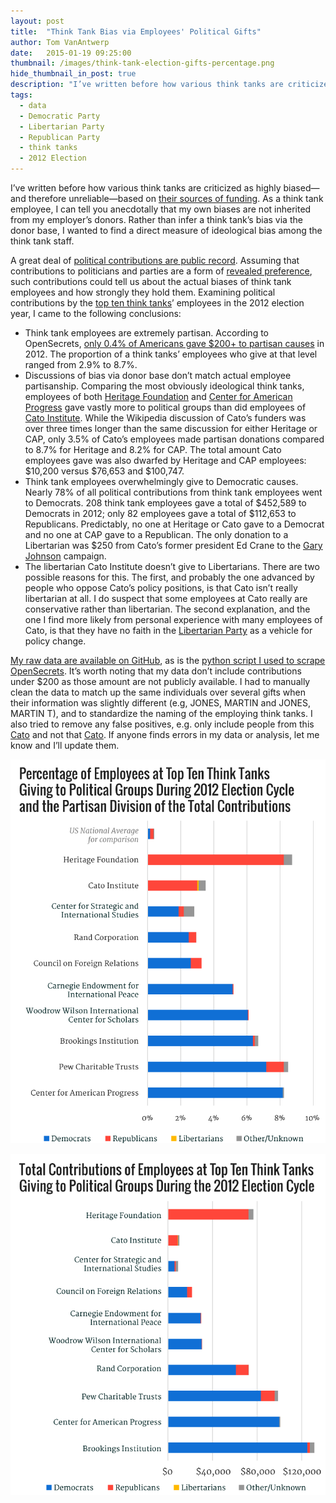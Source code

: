 ```yaml
---
layout: post
title:  "Think Tank Bias via Employees' Political Gifts"
author: Tom VanAntwerp
date:   2015-01-19 09:25:00
thumbnail: /images/think-tank-election-gifts-percentage.png
hide_thumbnail_in_post: true
description: "I’ve written before how various think tanks are criticized as highly biased—and therefore unreliable—based on their sources of funding. As a think tank employee, I can tell you anecdotally that my own biases are not inherited from my employer’s donors. Rather than infer a think tank’s bias via the donor base, I wanted to find a direct measure of ideological bias among the think tank staff."
tags:
  - data
  - Democratic Party
  - Libertarian Party
  - Republican Party
  - think tanks
  - 2012 Election
---
```


I’ve written before how various think tanks are criticized as highly biased—and therefore unreliable—based on [their sources of funding](http://tomvanantwerp.com/think-tank-funding-guilt-association/). As a think tank employee, I can tell you anecdotally that my own biases are not inherited from my employer’s donors. Rather than infer a think tank’s bias via the donor base, I wanted to find a direct measure of ideological bias among the think tank staff.

A great deal of [political contributions are public record](http://www.opensecrets.org/). Assuming that contributions to politicians and parties are a form of [revealed preference](http://en.wikipedia.org/wiki/Revealed_preference), such contributions could tell us about the actual biases of think tank employees and how strongly they hold them. Examining political contributions by the [top ten think tanks](http://gotothinktank.com/dev1/wp-content/uploads/2014/01/GoToReport2013.pdf)’ employees in the 2012 election year, I came to the following conclusions:

* Think tank employees are extremely partisan. According to OpenSecrets, [only 0.4% of Americans gave $200+ to partisan causes](https://www.opensecrets.org/bigpicture/DonorDemographics.php) in 2012. The proportion of a think tanks’ employees who give at that level ranged from 2.9% to 8.7%.
* Discussions of bias via donor base don’t match actual employee partisanship. Comparing the most obviously ideological think tanks, employees of both [Heritage Foundation](http://www.heritage.org/) and [Center for American Progress](https://www.americanprogress.org/) gave vastly more to political groups than did employees of [Cato Institute](http://www.cato.org/). While the Wikipedia discussion of Cato’s funders was over three times longer than the same discussion for either Heritage or CAP, only 3.5% of Cato’s employees made partisan donations compared to 8.7% for Heritage and 8.2% for CAP. The total amount Cato employees gave was also dwarfed by Heritage and CAP employees: $10,200 versus $76,653 and $100,747.
* Think tank employees overwhelmingly give to Democratic causes. Nearly 78% of all political contributions from think tank employees went to Democrats. 208 think tank employees gave a total of  $452,589 to Democrats in 2012; only 82 employees gave a total of $112,653 to Republicans. Predictably, no one at Heritage or Cato gave to a Democrat and no one at CAP gave to a Republican. The only donation to a Libertarian was $250 from Cato’s former president Ed Crane to the [Gary Johnson](http://en.wikipedia.org/wiki/Gary_Johnson) campaign.
* The libertarian Cato Institute doesn’t give to Libertarians. There are two possible reasons for this. The first, and probably the one advanced by people who oppose Cato’s policy positions, is that Cato isn’t really libertarian at all. I do suspect that some employees at Cato really are conservative rather than libertarian. The second explanation, and the one I find more likely from personal experience with many employees of Cato, is that they have no faith in the [Libertarian Party](http://en.wikipedia.org/wiki/Libertarian_Party_%28United_States%29) as a vehicle for policy change.

[My raw data are available on GitHub](https://github.com/tvanantwerp/think-tank-political-gifts), as is the [python script I used to scrape OpenSecrets](https://github.com/tvanantwerp/opensecrets-scraper). It’s worth noting that my data don’t include contributions under $200 as those amount are not publicly available. I had to manually clean the data to match up the same individuals over several gifts when their information was slightly different (e.g, JONES, MARTIN and JONES, MARTIN T), and to standardize the naming of the employing think tanks. I also tried to remove any false positives, e.g. only include people from this [Cato](http://cato.org/) and not that [Cato](http://www.catofashions.com/). If anyone finds errors in my data or analysis, let me know and I’ll update them.

![Percentage of Employees at Top Ten Think Tanks Giving to Political Groups During the 2012 Election Cycle and the Partisan Division of the Total Contributions](/images/think-tank-election-gifts-percentage.png)

![Total Contributions of Employees at Top Ten Think Tanks Giving to Political Groups During the 2012 Election Cycle](/images/think-tank-election-gifts-total.png)
